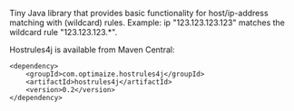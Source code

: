 Tiny Java library that provides basic functionality for host/ip-address matching with (wildcard) rules.
Example: ip "123.123.123.123" matches the wildcard rule "123.123.123.*".

Hostrules4j is available from Maven Central:

    <dependency>
        <groupId>com.optimaize.hostrules4j</groupId>
        <artifactId>hostrules4j</artifactId>
        <version>0.2</version>
    </dependency>
    
